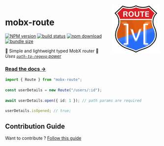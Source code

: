 <img src="assets/logo.png" align="right" width="156" alt="logo" />

# mobx-route  

[![NPM version][npm-image]][npm-url] [![build status][github-build-actions-image]][github-actions-url] [![npm download][download-image]][download-url] [![bundle size][bundlephobia-image]][bundlephobia-url]


[npm-image]: http://img.shields.io/npm/v/mobx-route.svg
[npm-url]: http://npmjs.org/package/mobx-route
[github-build-actions-image]: https://github.com/js2me/mobx-route/workflows/Builds,%20tests%20&%20co/badge.svg
[github-actions-url]: https://github.com/js2me/mobx-route/actions
[download-image]: https://img.shields.io/npm/dm/mobx-route.svg
[download-url]: https://npmjs.org/package/mobx-route
[bundlephobia-url]: https://bundlephobia.com/result?p=mobx-route
[bundlephobia-image]: https://badgen.net/bundlephobia/minzip/mobx-route


🚀 Simple and lightweight typed MobX router 🚀    
_Uses [`path-to-regexp` power](https://www.npmjs.com/package/path-to-regexp)_  

### [Read the docs →](https://js2me.github.io/mobx-route/)  


```ts
import { Route } from "mobx-route";

const userDetails = new Route("/users/:id");

await userDetails.open({ id: 1 }); // path params are required

userDetails.isOpened; // true;
```

## Contribution Guide    

Want to contribute ? [Follow this guide](https://github.com/js2me/mobx-route/blob/master/CONTRIBUTING.md)  